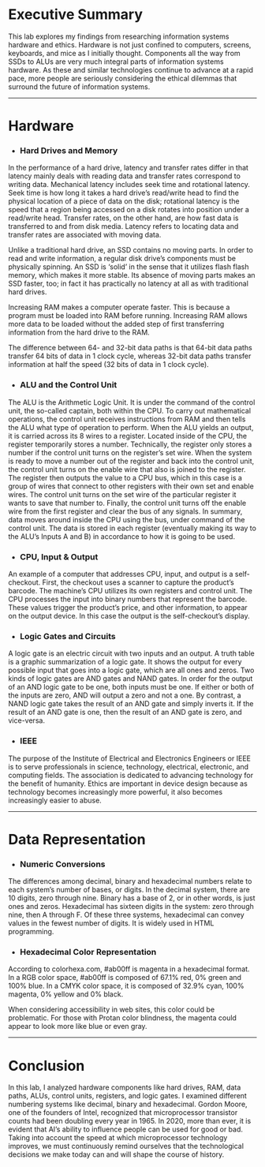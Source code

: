 # Executive Summary # 
This lab explores my findings from researching information systems hardware and ethics. Hardware is not just confined to computers, screens, keyboards, and mice as I initially thought. Components all the way from SSDs to ALUs are very much integral parts of information systems hardware. As these and similar technologies continue to advance at a rapid pace, more people are seriously considering the ethical dilemmas that surround the future of information systems. 

---

# Hardware
- ###  Hard Drives and Memory 
In the performance of a hard drive, latency and transfer rates differ in that latency mainly deals with reading data and transfer rates correspond to writing data. Mechanical latency includes seek time and rotational latency. Seek time is how long it takes a hard drive’s read/write head to find the physical location of a piece of data on the disk; rotational latency is the speed that a region being accessed on a disk rotates into position under a read/write head. Transfer rates, on the other hand, are how fast data is transferred to and from disk media. Latency refers to locating data and transfer rates are associated with moving data.

Unlike a traditional hard drive, an SSD contains no moving parts. In order to read and write information, a regular disk drive’s components must be physically spinning. An SSD is ‘solid’ in the sense that it utilizes flash flash memory, which makes it more stable. Its absence of moving parts makes an SSD faster, too; in fact it has practically no latency at all as with traditional hard drives. 

Increasing RAM makes a computer operate faster. This is because a program must be loaded into RAM before running. Increasing RAM allows more data to be loaded without the added step of first transferring information from the hard drive to the RAM. 

The difference between 64- and 32-bit data paths is that 64-bit data paths transfer 64 bits of data in 1 clock cycle, whereas 32-bit data paths transfer information at half the speed (32 bits of data in 1 clock cycle). 
- ### ALU and the Control Unit 
The ALU is the Arithmetic Logic Unit. It is under the command of the control unit, the so-called captain, both within the CPU. To carry out mathematical operations, the control unit receives instructions from RAM and then tells the ALU what type of operation to perform. When the ALU yields an output, it is carried across its 8 wires to a register. Located inside of the CPU, the register temporarily stores a number. Technically, the register only stores a number if the control unit turns on the register’s set wire. When the system is ready to move a number out of the register and back into the control unit, the control unit turns on the enable wire that also is joined to the register. The register then outputs the value to a CPU bus, which in this case is a group of wires that connect to other registers with their own set and enable wires. The control unit turns on the set wire of the particular register it wants to save that number to.  Finally, the control unit turns off the enable wire from the first register and clear the bus of any signals. In summary, data moves around inside the CPU using the bus, under command of the control unit. The data is stored in each register (eventually making its way to the ALU’s Inputs A and B) in accordance to how it is going to be used. 
- ### CPU, Input & Output
An example of a computer that addresses CPU, input, and output is a self-checkout. First, the checkout uses a scanner to capture the product’s barcode. The machine’s CPU utilizes its own registers and control unit. The CPU processes the input into binary numbers that represent the barcode. These values trigger the product’s price, and other information, to appear on the output device. In this case the output is the self-checkout’s display. 
- ### Logic Gates and Circuits
A logic gate is an electric circuit with two inputs and an output. A truth table is a graphic summarization of a logic gate. It shows the output for every possible input that goes into a logic gate, which are all ones and zeros. Two kinds of logic gates are AND gates and NAND gates. In order for the output of an AND logic gate to be one, both inputs must be one. If either or both of the inputs are zero, AND will output a zero and not a one. By contrast, a NAND logic gate takes the result of an AND gate and simply inverts it. If the result of an AND gate is one, then the result of an AND gate is zero, and vice-versa. 
- ### IEEE 
The purpose of the Institute of Electrical and Electronics Engineers or IEEE is to serve professionals in science, technology, electrical, electronic, and computing fields. The association is dedicated to advancing technology for the benefit of humanity. Ethics are important in device design because as technology becomes increasingly more powerful, it also becomes increasingly easier to abuse. 

---

# Data Representation
- ### Numeric Conversions 
The differences among decimal, binary and hexadecimal numbers relate to each system’s number of bases, or digits. In the decimal system, there are 10 digits, zero through nine. Binary has a base of 2, or in other words, is just ones and zeros. Hexadecimal has sixteen digits in the system: zero through nine, then A through F. Of these three systems, hexadecimal can convey values in the fewest number of digits. It is widely used in HTML programming. 
- ### Hexadecimal Color Representation 
According to colorhexa.com, #ab00ff is magenta in a hexadecimal format. In a RGB color space, #ab00ff is composed of 67.1% red, 0% green and 100% blue. In a CMYK color space, it is composed of 32.9% cyan, 100% magenta, 0% yellow and 0% black. 

When considering accessibility in web sites, this color could be problematic. For those with Protan color blindness, the magenta could appear to look more like blue or even gray. 

---

# Conclusion 
In this lab, I analyzed hardware components like hard drives, RAM, data paths, ALUs, control units, registers, and logic gates. I examined different numbering systems like decimal, binary and hexadecimal. 
Gordon Moore, one of the founders of Intel, recognized that microprocessor transistor counts had been doubling every year in 1965. In 2020, more than ever, it is evident that AI’s ability to influence people can be used for good or bad. Taking into account the speed at which microprocessor technology improves, we must continuously remind ourselves that the technological decisions we make today can and will shape the course of history. 
